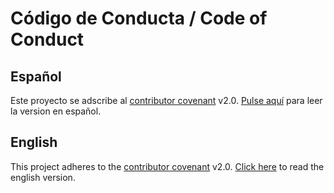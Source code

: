 # Código de Conducta / Code of Conduct

## Español

Este proyecto se adscribe al [contributor covenant](https://www.contributor-covenant.org) v2.0. [Pulse aquí](.github/codigo_de_conducta.md) para leer la version en español.

## English

This project adheres to the [contributor covenant](https://www.contributor-covenant.org) v2.0. [Click here](.github/code_of_conduct.md) to read the english version.
